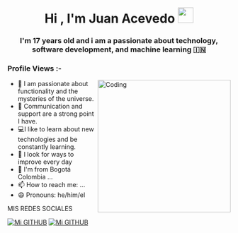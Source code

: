 <h1 align="center"><b>Hi , I'm Juan Acevedo </b><img src="https://media.giphy.com/media/hvRJCLFzcasrR4ia7z/giphy.gif" width="35"></h1>
<h3 align="center">I'm 17 years old and i am a passionate about technology, software development, and machine learning &#127470;&#127475</h3>
<p align="right"> <h3>Profile Views :-</h3> <img src="https://komarev.com/ghpvc/?username=adam-pw&label=Profile%20views&color=0e75b6&style=flat"
<img align="right" alt="Coding" width="300" src="https://i.pinimg.com/originals/81/17/8b/81178b47a8598f0c81c4799f2cdd4057.gif">

- 🔭 I am passionate about functionality and the mysteries of the universe.
- 🔰 Communication and support are a strong point I have.
- 💻I like to learn about new technologies and be constantly learning.
- 🤔 I look for ways to improve every day
- 🚩 I'm from Bogotá Colombia ...
- 📫 How to reach me: ...
- 😄 Pronouns: he/him/el


MIS REDES SOCIALES

[![Mi GITHUB](https://img.icons8.com/ios-filled/100/github.png)](https://github.com/)
[![Mi GITHUB](https://img.icons8.com/plasticine/100/discord-logo.png)]([https://github.com/](https://discord.gg/7vMCPRph))





<!--
**Juanitox9804/juanitox9804** is a ✨ _special_ ✨ repository because its `README.md` (this file) appears on your GitHub profile.

Here are some ideas to get you started:

- 🔭 I’m currently working on ...
- 🌱 I’m currently learning ...
- 👯 I’m looking to collaborate on ...
- 🤔 I’m looking for help with ...
- 💬 Ask me about ...
- 📫 How to reach me: ...
- 😄 Pronouns: ...
- ⚡ Fun fact: ...
-->
